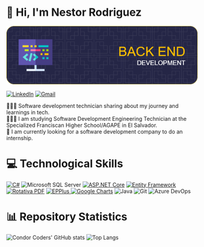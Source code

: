  # 👋 Hi, I'm Nestor Rodriguez

![Banner](Banner-2.png)

[![LinkedIn](https://img.shields.io/badge/LinkedIn-%230077B5.svg?style=for-the-badge&logo=linkedin&logoColor=white)](https://www.linkedin.com/in/nestor-adonay-rodriguez-alberto/)
[![Gmail](https://img.shields.io/badge/Gmail-FF0000.svg?style=for-the-badge&logo=gmail&logoColor=white)](mailto:Nestor.Adonay.Rodriguez.Alberto@gmail.com)

👩🏻‍💻 Software development technician sharing about my journey and learnings in tech.                                          
👩🏻‍🎓 I am studying Software Development Engineering Technician at the Specialized Franciscan Higher School/AGAPE in El Salvador.                                      
💭 I am currently looking for a software development company to do an internship.                                            
# 💻 Technological Skills
[![C#](https://img.shields.io/badge/C%23-512BD4.svg?style=for-the-badge&logo=csharp&logoColor=white)](https://docs.microsoft.com/en-us/dotnet/csharp/) 
![Microsoft SQL Server](https://img.shields.io/badge/Microsoft%20SQL%20Server-CC2927.svg?style=for-the-badge&logo=microsoftsqlserver&logoColor=white)
[![ASP.NET Core](https://img.shields.io/badge/ASP.NET%20Core-512BD4.svg?style=for-the-badge&logo=dotnet&logoColor=white)](https://dotnet.microsoft.com/apps/aspnet)
[![Entity Framework](https://img.shields.io/badge/Entity%20Framework-512BD4.svg?style=for-the-badge&logo=dotnet&logoColor=white)](https://docs.microsoft.com/en-us/ef/)
[![Rotativa PDF](https://img.shields.io/badge/Rotativa-512BD4.svg?style=for-the-badge&logo=dotnet&logoColor=white)](https://www.rafaelacosta.net/Blog/2020/1/13/c%C3%B3mo-crear-un-pdf-a-partir-de-una-vista-en-aspnet-mvc)
<a href="https://www.epplussoftware.com/">
  <img src="https://img.shields.io/badge/EPPlus-217346.svg?style=for-the-badge&logo=dotnet&logoColor=white" alt="EPPlus" />
</a>
[![Google Charts](https://img.shields.io/badge/Google%20Charts-4285F4.svg?style=for-the-badge&logo=google&logoColor=white)](https://developers.google.com/chart)
![Java](https://img.shields.io/badge/java-%23ED8B00.svg?style=for-the-badge&logo=openjdk&logoColor=white)
![Git](https://img.shields.io/badge/Git-F05032.svg?style=for-the-badge&logo=git&logoColor=white)
![Azure DevOps](https://img.shields.io/badge/Azure%20DevOps-0078D7.svg?style=for-the-badge&logo=azuredevops&logoColor=white)


# 📊 Repository Statistics
![Condor Coders' GitHub stats](https://github-readme-stats.vercel.app/api?username=Nestor-Adonay-Rodriguez-Alberto&show_icons=true&theme=dark) ![Top Langs](https://github-readme-stats.vercel.app/api/top-langs/?username=Nestor-Adonay-Rodriguez-Alberto&layout=compact&theme=dark) 

